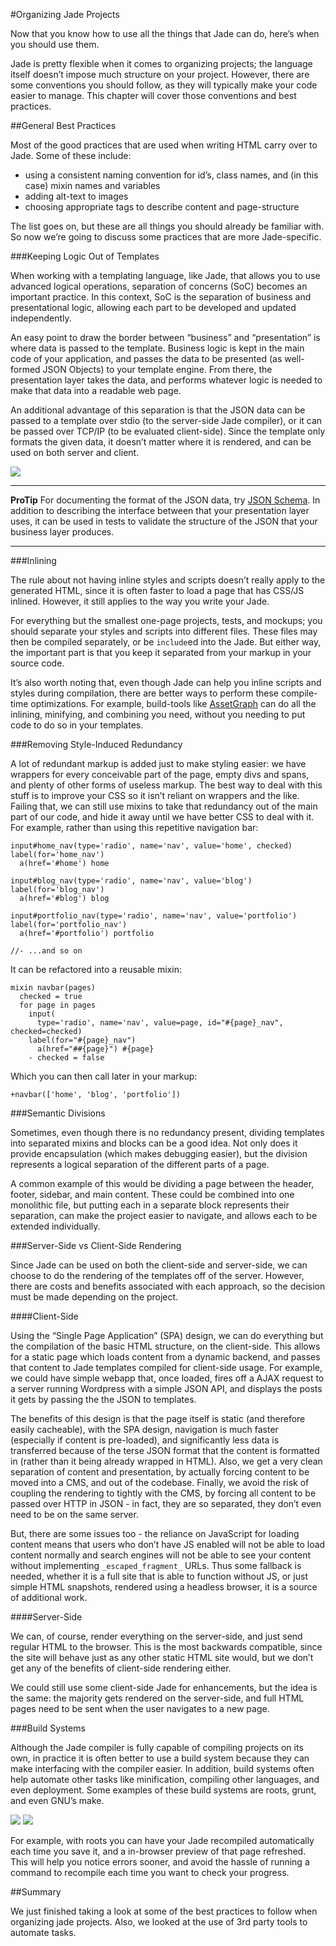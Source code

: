 #Organizing Jade Projects

Now that you know how to use all the things that Jade can do, here’s when you should use them.

Jade is pretty flexible when it comes to organizing projects; the language itself doesn’t impose much structure on your project. However, there are some conventions you should follow, as they will typically make your code easier to manage. This chapter will cover those conventions and best practices.

##General Best Practices

Most of the good practices that are used when writing HTML carry over to Jade. Some of these include:
<ul>
<li>using a consistent naming convention for id’s, class names, and (in this case) mixin names and variables</li>
<li>adding alt-text to images</li>
<li>choosing appropriate tags to describe content and page-structure</li>
</ul>

The list goes on, but these are all things you should already be familiar with. So now we’re going to discuss some practices that are more Jade-specific.

###Keeping Logic Out of Templates

When working with a templating language, like Jade, that allows you to use advanced logical operations, separation of concerns (SoC) becomes an important practice. In this context, SoC is the separation of business and presentational logic, allowing each part to be developed and updated independently.

An easy point to draw the border between “business” and “presentation” is where data is passed to the template. Business logic is kept in the main code of your application, and passes the data to be presented (as well-formed JSON Objects) to your template engine. From there, the presentation layer takes the data, and performs whatever logic is needed to make that data into a readable web page.

An additional advantage of this separation is that the JSON data can be passed to a template over stdio (to the server-side Jade compiler), or it can be passed over TCP/IP (to be evaluated client-side). Since the template only formats the given data, it doesn’t matter where it is rendered, and can be used on both server and client.

![](img/SoC.svg)

-----------------------

**ProTip**
For documenting the format of the JSON data, try [JSON Schema](http://json-schema.org/). In addition to describing the interface between that your presentation layer uses, it can be used in tests to validate the structure of the JSON that your business layer produces.

-----------------------

###Inlining

The rule about not having inline styles and scripts doesn’t really apply to the generated HTML, since it is often faster to load a page that has CSS/JS inlined. However, it still applies to the way you write your Jade.

For everything but the smallest one-page projects, tests, and mockups; you should separate your styles and scripts into different files. These files may then be compiled separately, or be `include`ed into the Jade. But either way, the important part is that you keep it separated from your markup in your source code.

It’s also worth noting that, even though Jade can help you inline scripts and styles during compilation, there are better ways to perform these compile-time optimizations. For example, build-tools like [AssetGraph](https://github.com/One-com/assetgraph) can do all the inlining, minifying, and combining you need, without you needing to put code to do so in your templates.

###Removing Style-Induced Redundancy

A lot of redundant markup is added just to make styling easier: we have wrappers for every conceivable part of the page, empty divs and spans, and plenty of other forms of useless markup. The best way to deal with this stuff is to improve your CSS so it isn’t reliant on wrappers and the like. Failing that, we can still use mixins to take that redundancy out of the main part of our code, and hide it away until we have better CSS to deal with it. For example, rather than using this repetitive navigation bar:

```jade
input#home_nav(type='radio', name='nav', value='home', checked)
label(for='home_nav')
  a(href='#home') home

input#blog_nav(type='radio', name='nav', value='blog')
label(for='blog_nav')
  a(href='#blog') blog

input#portfolio_nav(type='radio', name='nav', value='portfolio')
label(for='portfolio_nav')
  a(href='#portfolio') portfolio

//- ...and so on
```

It can be refactored into a reusable mixin:

```jade
mixin navbar(pages)
  checked = true
  for page in pages
    input(
      type='radio', name='nav', value=page, id="#{page}_nav", checked=checked)
    label(for="#{page}_nav")
      a(href="##{page}") #{page}
    - checked = false
```

Which you can then call later in your markup:

```jade
+navbar(['home', 'blog', 'portfolio'])
```

###Semantic Divisions

Sometimes, even though there is no redundancy present, dividing templates into separated mixins and blocks can be a good idea. Not only does it provide encapsulation (which makes debugging easier), but the division represents a logical separation of the different parts of a page.

A common example of this would be dividing a page between the header, footer, sidebar, and main content. These could be combined into one monolithic file, but putting each in a separate block represents their separation, can make the project easier to navigate, and allows each to be extended individually.

###Server-Side vs Client-Side Rendering

Since Jade can be used on both the client-side and server-side, we can choose to do the rendering of the templates off of the server. However, there are costs and benefits associated with each approach, so the decision must be made depending on the project.

####Client-Side

Using the “Single Page Application” (SPA) design, we can do everything but the compilation of the basic HTML structure, on the client-side. This allows for a static page which loads content from a dynamic backend, and passes that content to Jade templates compiled for client-side usage. For example, we could have simple webapp that, once loaded, fires off a AJAX request to a server running Wordpress with a simple JSON API, and displays the posts it gets by passing the the JSON to templates.

The benefits of this design is that the page itself is static (and therefore easily cacheable), with the SPA design, navigation is much faster (especially if content is pre-loaded), and significantly less data is transferred because of the terse JSON format that the content is formatted in (rather than it being already wrapped in HTML). Also, we get a very clean separation of content and presentation, by actually forcing content to be moved into a CMS, and out of the codebase. Finally, we avoid the risk of coupling the rendering to tightly with the CMS, by forcing all content to be passed over HTTP in JSON - in fact, they are so separated, they don’t even need to be on the same server. 

But, there are some issues too - the reliance on JavaScript for loading content means that users who don’t have JS enabled will not be able to load content normally and search engines will not be able to see your content without implementing `_escaped_fragment_` URLs. Thus some fallback is needed, whether it is a full site that is able to function without JS, or just simple HTML snapshots, rendered using a headless browser, it is a source of additional work.

####Server-Side

We can, of course, render everything on the server-side, and just send regular HTML to the browser. This is the most backwards compatible, since the site will behave just as any other static HTML site would, but we don’t get any of the benefits of client-side rendering either.

We could still use some client-side Jade for enhancements, but the idea is the same: the majority gets rendered on the server-side, and full HTML pages need to be sent when the user navigates to a new page.

###Build Systems

Although the Jade compiler is fully capable of compiling projects on its own, in practice it is often better to use a build system because they can make interfacing with the compiler easier. In addition, build systems often help automate other tasks like minification, compiling other languages, and even deployment. Some examples of these build systems are roots, grunt, and even GNU’s make.

![](img/roots.png) ![](img/grunt.png)

For example, with roots you can have your Jade recompiled automatically each time you save it, and a in-browser preview of that page refreshed. This will help you notice errors sooner, and avoid the hassle of running a command to recompile each time you want to check your progress.

##Summary

We just finished taking a look at some of the best practices to follow when organizing jade projects. Also, we looked at the use of 3rd party tools to automate tasks.
